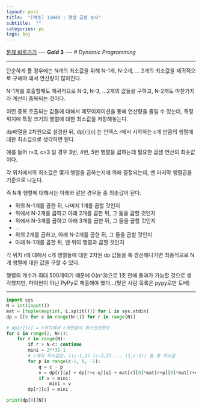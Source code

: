 ```yaml
---
layout: post
title:  "[백준] 11049 : 행렬 곱셈 순서"
subtitle:  ""
categories: ps
tags: boj
---
```


[문제 바로가기](https://www.acmicpc.net/problem/11049) --- **Gold 3** --- *# Dynamic Programming*

---

단순하게 풀 경우에는 N개의 최소값을 위해 N-1개, N-2개, ... 2개의 최소값을 재귀적으로 구해야 돼서 연산량이 많아진다.

N-1개를 호출할때도 재귀적으로 N-2, N-3, ...2개의 값들을 구하고, N-2개도 마찬가지라 계산이 중복되는 것이다.

이런 중복 호출되는 값들에 대해서 메모이제이션을 통해 연산량을 줄일 수 있는데, 특정 위치에 특정 크기의 행렬에 대한 최소값을 저장해놓는다.

dp배열을 2차원으로 설정한 뒤, dp[r][c] 는 인덱스 r에서 시작하는 c개 만큼의 행렬에 대한 최소값으로 생각하면 된다.

예를 들어 r=3, c=3 일 경우 3번, 4번, 5번 행렬을 곱하는데 필요한 곱셈 연산의 최솟값이다.

각 위치에서의 최소값은 몇개 행렬을 곱하는지에 의해 결정되는데, 맨 마지막 행렬곱을 기준으로 나눈다.

즉 N개 행렬에 대해서는 아래와 같은 경우들 중 최솟값이 된다.
- 위의 N-1개를 곱한 뒤, 나머지 1개를 곱할 것인지
- 위에서 N-2개를 곱하고 아래 2개를 곱한 뒤, 그 둘을 곱할 것인지
- 위에서 N-3개를 곱하고 아래 3개를 곱한 뒤, 그 둘을 곱할 것인지
- ...
- 위의 2개를 곱하고, 아래 N-2개를 곱한 뒤, 그 둘을 곱할 것인지
- 아래 N-1개를 곱한 뒤, 맨 위의 행렬과 곱할 것인지

각 위치 r에 대해서 c개 행렬들에 대한 2차원 dp 값들을 쭉 갱신해나가면 최종적으로 N개 행렬에 대한 값을 구할 수 있다.

행렬의 개수가 최대 500개이기 때문에 O(n^3)으로 1초 안에 통과가 가능할 것으로 생각했지만, 파이썬이 아닌 PyPy로 제출해야 했다...(맞은 사람 목록은 pypy로만 도배)

---

```python
import sys
N = int(input())
mat = [tuple(map(int, L.split())) for L in sys.stdin]
dp = [[0 for c in range(N+1)] for r in range(N)]

# dp[r][c] = r위치에서 c개만큼의 최소연산횟수
for c in range(2, N+1):
    for r in range(N):
        if r > N-c: continue
        mini = 2**31-1
        # c개의 최소값은, ((c-1,1) (c-2,2) ... (1,c-1)) 들 중 최소값
        for p in range(c-1, 0, -1):
            q = c - p
            v = dp[r][p] + dp[r+c-q][q] + mat[r][0]*mat[r+p][0]*mat[r+c-1][1]
            if v < mini:
                mini = v
        dp[r][c] = mini

print(dp[0][N])
```

